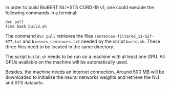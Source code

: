 <!---
BBSearch is a text mining toolbox focused on scientific use cases.

Copyright (C) 2020  Blue Brain Project, EPFL.

This program is free software: you can redistribute it and/or modify
it under the terms of the GNU General Public License as published by
the Free Software Foundation, either version 3 of the License, or
(at your option) any later version.

This program is distributed in the hope that it will be useful,
but WITHOUT ANY WARRANTY; without even the implied warranty of
MERCHANTABILITY or FITNESS FOR A PARTICULAR PURPOSE.  See the
GNU General Public License for more details.

You should have received a copy of the GNU Lesser General Public License
along with this program. If not, see <https://www.gnu.org/licenses/>.
-->

In order to build BioBERT NLI+STS CORD-19 v1, one could execute the following
commands in a terminal:

```
dvc pull
time bash build.sh
```

The command `dvc pull` retrieves the files `sentences-filtered_11-527-877.txt`
and `biosses_sentences.txt` needed by the script `build.sh`. These three files
need to be located in the same directory.

The script `build.sh` needs to be run on a machine with at least one GPU. All
GPUs available on the machine will be automatically used. 

Besides, the machine needs an Internet connection. Around 500 MB will be
downloaded to initialize the neural networks weights and retrieve the NLI and
STS datasets.
